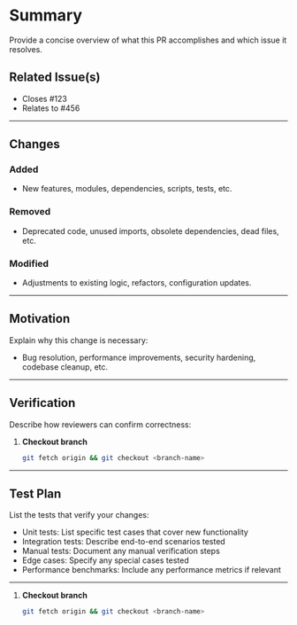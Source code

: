 # Summary
Provide a concise overview of what this PR accomplishes and which issue it resolves.

## Related Issue(s)
- Closes #123  
- Relates to  #456  

---

## Changes
### Added
- New features, modules, dependencies, scripts, tests, etc.

### Removed
- Deprecated code, unused imports, obsolete dependencies, dead files, etc.

### Modified
- Adjustments to existing logic, refactors, configuration updates.

---

## Motivation
Explain why this change is necessary:
- Bug resolution, performance improvements, security hardening, codebase cleanup, etc.

---

## Verification
Describe how reviewers can confirm correctness:
1. **Checkout branch**  
   ```bash
   git fetch origin && git checkout <branch-name>

---

## Test Plan
List the tests that verify your changes:
- Unit tests: List specific test cases that cover new functionality
- Integration tests: Describe end-to-end scenarios tested
- Manual tests: Document any manual verification steps
- Edge cases: Specify any special cases tested
- Performance benchmarks: Include any performance metrics if relevant

---

1. **Checkout branch**  
   ```bash
   git fetch origin && git checkout <branch-name>
